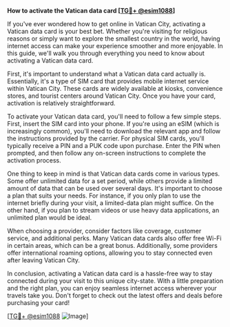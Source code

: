 **How to activate the Vatican data card [[TG💪+ @esim1088](https://t.me/s/esim1088)]**

If you've ever wondered how to get online in Vatican City, activating a Vatican data card is your best bet. Whether you're visiting for religious reasons or simply want to explore the smallest country in the world, having internet access can make your experience smoother and more enjoyable. In this guide, we'll walk you through everything you need to know about activating a Vatican data card.

First, it's important to understand what a Vatican data card actually is. Essentially, it's a type of SIM card that provides mobile internet service within Vatican City. These cards are widely available at kiosks, convenience stores, and tourist centers around Vatican City. Once you have your card, activation is relatively straightforward. 

To activate your Vatican data card, you'll need to follow a few simple steps. First, insert the SIM card into your phone. If you're using an eSIM (which is increasingly common), you'll need to download the relevant app and follow the instructions provided by the carrier. For physical SIM cards, you'll typically receive a PIN and a PUK code upon purchase. Enter the PIN when prompted, and then follow any on-screen instructions to complete the activation process.

One thing to keep in mind is that Vatican data cards come in various types. Some offer unlimited data for a set period, while others provide a limited amount of data that can be used over several days. It's important to choose a plan that suits your needs. For instance, if you only plan to use the internet briefly during your visit, a limited-data plan might suffice. On the other hand, if you plan to stream videos or use heavy data applications, an unlimited plan would be ideal.

When choosing a provider, consider factors like coverage, customer service, and additional perks. Many Vatican data cards also offer free Wi-Fi in certain areas, which can be a great bonus. Additionally, some providers offer international roaming options, allowing you to stay connected even after leaving Vatican City.

In conclusion, activating a Vatican data card is a hassle-free way to stay connected during your visit to this unique city-state. With a little preparation and the right plan, you can enjoy seamless internet access wherever your travels take you. Don't forget to check out the latest offers and deals before purchasing your card!

[[TG💪+ @esim1088](https://t.me/s/esim1088) ![Image](https://i.postimg.cc/Y0z9fWf4/image.png)]